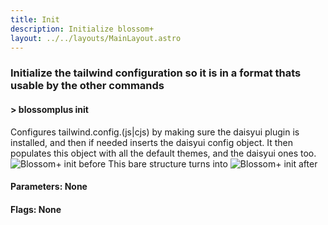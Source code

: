 ```yaml
---
title: Init 
description: Initialize blossom+
layout: ../../layouts/MainLayout.astro
---
```


### Initialize the tailwind configuration so it is in a format thats usable by the other commands 

#### > blossomplus init

Configures tailwind.config.(js|cjs) by making sure the daisyui plugin is installed, and then if needed inserts the daisyui config object. It then populates this object with all the default themes, and the daisyui ones too.
<span class="flex flex-col">
![Blossom+ init before](Blossomplusinitbefore.png)
This bare structure turns into
![Blossom+ init after](Blossomplusinit.png)
</span>

#### Parameters: None

#### Flags: None